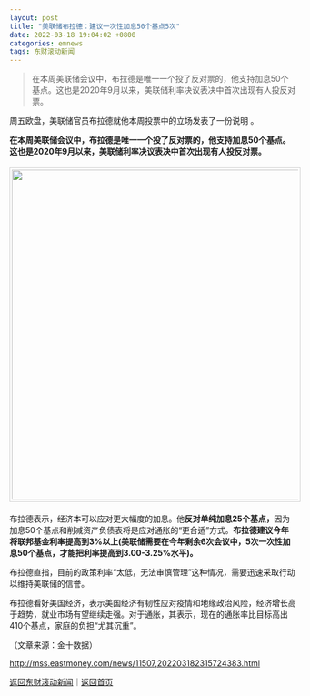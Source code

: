 ```yaml
---
layout: post
title: "美联储布拉德：建议一次性加息50个基点5次"
date: 2022-03-18 19:04:02 +0800
categories: emnews
tags: 东财滚动新闻
---
```

> 在本周美联储会议中，布拉德是唯一一个投了反对票的，他支持加息50个基点。这也是2020年9月以来，美联储利率决议表决中首次出现有人投反对票。

<p>周五欧盘，美联储官员布拉德就他本周投票中的立场发表了一份说明 。</p>
 <p><strong>在本周美联储会议中，布拉德是唯一一个投了反对票的，他支持加息50个基点。这也是2020年9月以来，美联储利率决议表决中首次出现有人投反对票。</strong></p>
 <strong><center><img src="https://dfscdn.dfcfw.com/download/D25226254174241715841_w798h670.jpg" style="border:#d1d1d1 1px solid;padding:3px;margin:5px 0;" width="580" /></center></strong><p>布拉德表示，经济本可以应对更大幅度的加息。他<strong>反对单纯加息25个基点，</strong>因为加息50个基点和削减资产负债表将是应对通胀的“更合适”方式。<strong>布拉德建议今年将联邦基金利率提高到3%以上(美联储需要在今年剩余6次会议中，5次一次性加息50个基点，才能把利率提高到3.00-3.25%水平)。</strong></p>
 <p>布拉德直指，目前的政策利率“太低，无法审慎管理”这种情况，需要迅速采取行动以维持美联储的信誉。</p>
 <p>布拉德看好美国经济，表示美国经济有韧性应对疫情和地缘政治风险，经济增长高于趋势，就业市场有望继续走强。对于通胀，其表示，现在的通胀率比目标高出410个基点，家庭的负担“尤其沉重”。</p><p class="em_media">（文章来源：金十数据）</p>

<http://mss.eastmoney.com/news/11507,202203182315724383.html>

[返回东财滚动新闻](//finews.withounder.com/emnews/)｜[返回首页](//finews.withounder.com/)